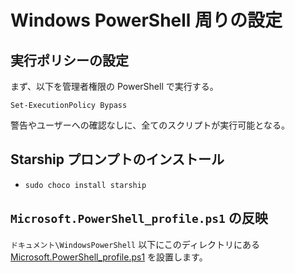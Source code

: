 # Windows PowerShell 周りの設定

## 実行ポリシーの設定
まず、以下を管理者権限の PowerShell で実行する。  
```
Set-ExecutionPolicy Bypass
```
警告やユーザーへの確認なしに、全てのスクリプトが実行可能となる。

## Starship プロンプトのインストール
* `sudo choco install starship`

## `Microsoft.PowerShell_profile.ps1` の反映
`ドキュメント\WindowsPowerShell` 以下にこのディレクトリにある [Microsoft.PowerShell_profile.ps1](https://github.com/yudete/windows/blob/master/WindowsPowerShell/Microsoft.PowerShell_profile.ps1) を設置します。
